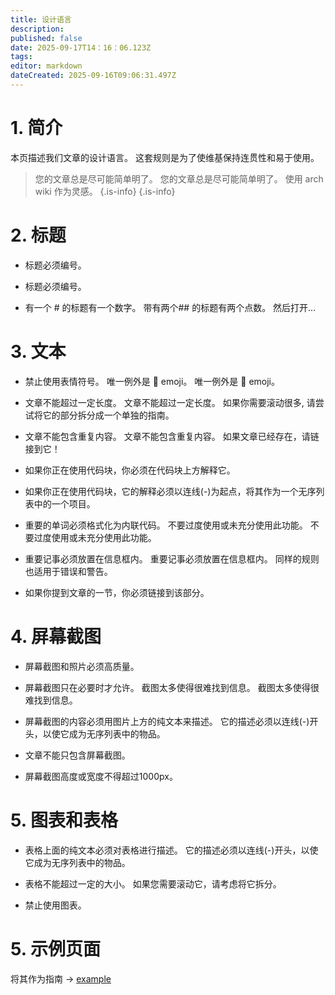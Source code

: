 ```yaml
---
title: 设计语言
description:
published: false
date: 2025-09-17T14：16：06.123Z
tags:
editor: markdown
dateCreated: 2025-09-16T09:06:31.497Z
---
```


# 1. 简介

本页描述我们文章的设计语言。 这套规则是为了使维基保持连贯性和易于使用。

> 您的文章总是尽可能简单明了。 您的文章总是尽可能简单明了。 使用 arch wiki 作为灵感。
> {.is-info}
> {.is-info}

# 2. 标题

- 标题必须编号。

- 标题必须编号。

- 有一个 # 的标题有一个数字。 带有两个## 的标题有两个点数。 然后打开...

# 3. 文本

- 禁止使用表情符号。 唯一例外是 🔸 emoji。 唯一例外是 🔸 emoji。

- 文章不能超过一定长度。 文章不能超过一定长度。 如果你需要滚动很多, 请尝试将它的部分拆分成一个单独的指南。

- 文章不能包含重复内容。 文章不能包含重复内容。 如果文章已经存在，请链接到它！

- 如果你正在使用代码块，你必须在代码块上方解释它。

- 如果你正在使用代码块，它的解释必须以连线(-)为起点，将其作为一个无序列表中的一个项目。

- 重要的单词必须格式化为内联代码。 不要过度使用或未充分使用此功能。 不要过度使用或未充分使用此功能。

- 重要记事必须放置在信息框内。 重要记事必须放置在信息框内。 同样的规则也适用于错误和警告。

- 如果你提到文章的一节，你必须链接到该部分。

# 4. 屏幕截图

- 屏幕截图和照片必须高质量。

- 屏幕截图只在必要时才允许。 截图太多使得很难找到信息。 截图太多使得很难找到信息。

- 屏幕截图的内容必须用图片上方的纯文本来描述。 它的描述必须以连线(-)开头，以使它成为无序列表中的物品。

- 文章不能只包含屏幕截图。

- 屏幕截图高度或宽度不得超过1000px。

# 5. 图表和表格

- 表格上面的纯文本必须对表格进行描述。 它的描述必须以连线(-)开头，以使它成为无序列表中的物品。

- 表格不能超过一定的大小。 如果您需要滚动它，请考虑将它拆分。

- 禁止使用图表。

# 5. 示例页面

将其作为指南 -> [example](/en/internal-bred-stuff/design-language/example)